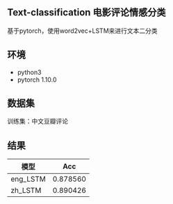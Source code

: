 ## Text-classification 电影评论情感分类
基于pytorch，使用word2vec+LSTM来进行文本二分类  

## 环境
* python3
* pytorch 1.10.0

## 数据集
  训练集：中文豆瓣评论

## 结果
 | 模型  | Acc |
|  ----  | ----  |
| eng_LSTM  | 0.878560 |
|zh_LSTM  |  0.890426 |
